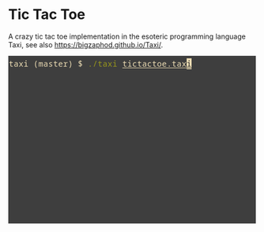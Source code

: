 # Tic Tac Toe
A crazy tic tac toe implementation in the esoteric programming language Taxi, see also https://bigzaphod.github.io/Taxi/.

![](showcase.gif)
